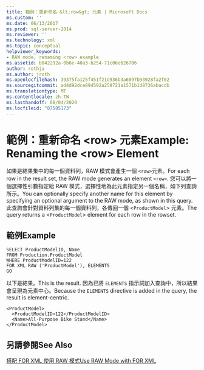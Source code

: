 ```yaml
---
title: 範例：重新命名 &lt;row&gt; 元素 | Microsoft Docs
ms.custom: ''
ms.date: 06/13/2017
ms.prod: sql-server-2014
ms.reviewer: ''
ms.technology: xml
ms.topic: conceptual
helpviewer_keywords:
- RAW mode, renaming <row> example
ms.assetid: b042292a-0b6e-40a3-b254-71c06e626706
author: rothja
ms.author: jroth
ms.openlocfilehash: 39375fa125f451f21d936b3a6897b93928fa2f02
ms.sourcegitcommit: ad4d92dce894592a259721a1571b1d8736abacdb
ms.translationtype: MT
ms.contentlocale: zh-TW
ms.lasthandoff: 08/04/2020
ms.locfileid: "87585173"
---
```

# <a name="example-renaming-the-ltrowgt-element"></a><span data-ttu-id="5402e-102">範例：重新命名 &lt;row&gt; 元素</span><span class="sxs-lookup"><span data-stu-id="5402e-102">Example: Renaming the &lt;row&gt; Element</span></span>
  <span data-ttu-id="5402e-103">如果是結果集中的每一個資料列，RAW 模式會產生一個 `<row>`元素。</span><span class="sxs-lookup"><span data-stu-id="5402e-103">For each row in the result set, the RAW mode generates an element `<row>`.</span></span> <span data-ttu-id="5402e-104">您可以將一個選擇性引數指定給 RAW 模式，選擇性地為此元素指定另一個名稱，如下列查詢所示。</span><span class="sxs-lookup"><span data-stu-id="5402e-104">You can optionally specify another name for this element by specifying an optional argument to the RAW mode, as shown in this query.</span></span> <span data-ttu-id="5402e-105">此查詢會針對資料列集的每一個資料列，各傳回一個 <`ProductModel`> 元素。</span><span class="sxs-lookup"><span data-stu-id="5402e-105">The query returns a <`ProductModel`> element for each row in the rowset.</span></span>  
  
## <a name="example"></a><span data-ttu-id="5402e-106">範例</span><span class="sxs-lookup"><span data-stu-id="5402e-106">Example</span></span>  
  
```  
SELECT ProductModelID, Name   
FROM Production.ProductModel  
WHERE ProductModelID=122  
FOR XML RAW ('ProductModel'), ELEMENTS  
GO  
```  
  
 <span data-ttu-id="5402e-107">以下是結果。</span><span class="sxs-lookup"><span data-stu-id="5402e-107">This is the result.</span></span> <span data-ttu-id="5402e-108">因為已將 `ELEMENTS` 指示詞加入查詢中，所以結果會呈現為元素中心。</span><span class="sxs-lookup"><span data-stu-id="5402e-108">Because the `ELEMENTS` directive is added in the query, the result is element-centric.</span></span>  
  
```  
<ProductModel>  
  <ProductModelID>122</ProductModelID>  
  <Name>All-Purpose Bike Stand</Name>  
</ProductModel>   
```  
  
## <a name="see-also"></a><span data-ttu-id="5402e-109">另請參閱</span><span class="sxs-lookup"><span data-stu-id="5402e-109">See Also</span></span>  
 [<span data-ttu-id="5402e-110">搭配 FOR XML 使用 RAW 模式</span><span class="sxs-lookup"><span data-stu-id="5402e-110">Use RAW Mode with FOR XML</span></span>](use-raw-mode-with-for-xml.md)  
  
  
